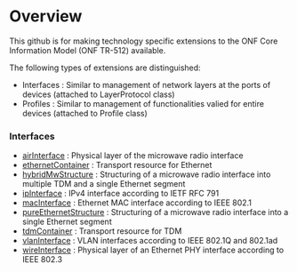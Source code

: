 # Overview
This github is for making technology specific extensions to the ONF Core Information Model (ONF TR-512) available.

The following types of extensions are distinguished:
- Interfaces : Similar to management of network layers at the ports of devices (attached to LayerProtocol class)
- Profiles : Similar to management of functionalities valied for entire devices (attached to Profile class)

### Interfaces
- [airInterface](../../../airInterface) : Physical layer of the microwave radio interface
- [ethernetContainer](../../../ethernetContainer) : Transport resource for Ethernet
- [hybridMwStructure](../../../hybridMwStructure) : Structuring of a microwave radio interface into multiple TDM and a single Ethernet segment
- [ipInterface](../../../ipInterface) : IPv4 interface according to IETF RFC 791
- [macInterface](../../../macInterface) : Ethernet MAC interface according to IEEE 802.1
- [pureEthernetStructure](../../../pureEthernetStructure) : Structuring of a microwave radio interface into a single Ethernet segment
- [tdmContainer](../../../tdmContainer) : Transport resource for TDM
- [vlanInterface](../../../vlanInterface) : VLAN interfaces according to IEEE 802.1Q and 802.1ad
- [wireInterface](../../../wireInterface) : Physical layer of an Ethernet PHY interface according to IEEE 802.3


